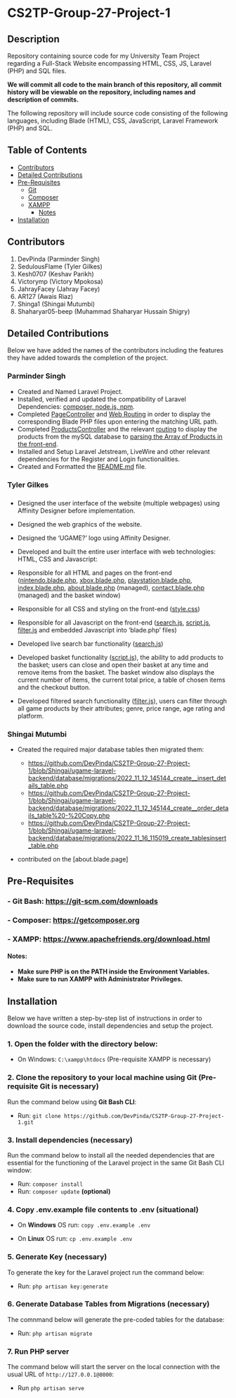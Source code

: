 # CS2TP-Group-27-Project-1

## Description

Repository containing source code for my University Team Project regarding a Full-Stack Website encompassing HTML, CSS, JS, Laravel (PHP) and SQL files.

<b>We will commit all code to the main branch of this repository, all commit history will be viewable on the repository, including names and description of commits.</b>

The following repository will include source code consisting of the following languages, including Blade (HTML), CSS, JavaScript, Laravel Framework (PHP) and SQL.

## Table of Contents
- [Contributors](#contributors)
- [Detailed Contributions](#detailed-contributions)
- [Pre-Requisites](#pre-requisites)
    - [Git](#--git-bash-httpsgit-scmcomdownloads)
    - [Composer](#--composer-httpsgetcomposerorg)
    - [XAMPP](#--xampp-httpswwwapachefriendsorgdownloadhtml)
        - [Notes](#notes)
- [Installation](#installation)

## Contributors

1. DevPinda (Parminder Singh)
2. SedulousFlame (Tyler Gilkes)
3. Kesh0707 (Keshav Parikh)
4. Victorymp (Victory Mpokosa)
5. JahrayFacey (Jahray Facey)
6. AR127 (Awais Riaz)
7. Shinga1 (Shingai Mutumbi)
8. Shaharyar05-beep (Muhammad Shaharyar Hussain Shigry)

## Detailed Contributions

Below we have added the names of the contributors including the features they have added towards the completion of the project.

### <h3>Parminder Singh</h3>

- Created and Named Laravel Project.
- Installed, verified and updated the compatibility of Laravel Dependencies: [composer, node.js, npm](https://github.com/DevPinda/CS2TP-Group-27-Project-1/blob/main/ugame-laravel-backend/composer.json).
- Completed [PageController](https://github.com/DevPinda/CS2TP-Group-27-Project-1/blob/main/ugame-laravel-backend/app/Http/Controllers/PageController.php) and [Web Routing](https://github.com/DevPinda/CS2TP-Group-27-Project-1/blob/main/ugame-laravel-backend/routes/web.php) in order to display the corresponding Blade PHP files upon entering the matching URL path.
- Completed [ProductsController](https://github.com/DevPinda/CS2TP-Group-27-Project-1/blob/main/ugame-laravel-backend/app/Http/Controllers/ProductsController.php) and the relevant [routing](https://github.com/DevPinda/CS2TP-Group-27-Project-1/blob/main/ugame-laravel-backend/routes/web.php) to display the products from the mySQL database to [parsing the Array of Products in the front-end](https://github.com/DevPinda/CS2TP-Group-27-Project-1/blob/main/ugame-laravel-backend/resources/views/index.blade.php#L79-L90).
- Installed and Setup Laravel Jetstream, LiveWire and other relevant dependencies for the Register and Login functionalities.
- Created and Formatted the [README.md](https://github.com/DevPinda/CS2TP-Group-27-Project-1/blob/main/README.md) file.

### <h3>Tyler Gilkes<h3>

- Designed the user interface of the website (multiple webpages) using Affinity Designer before implementation.
- Designed the web graphics of the website.
- Designed the ‘UGAME?’ logo using Affinity Designer.

- Developed and built the entire user interface with web technologies: HTML, CSS and Javascript:

- Responsible for all HTML and pages on the front-end ([nintendo.blade.php](https://github.com/DevPinda/CS2TP-Group-27-Project-1/blob/main/ugame-laravel-backend/resources/views/nintendo.blade.php), [xbox.blade.php](https://github.com/DevPinda/CS2TP-Group-27-Project-1/blob/main/ugame-laravel-backend/resources/views/xbox.blade.php), [playstation.blade.php](https://github.com/DevPinda/CS2TP-Group-27-Project-1/blob/main/ugame-laravel-backend/resources/views/playstation.blade.php), [index.blade.php](https://github.com/DevPinda/CS2TP-Group-27-Project-1/blob/main/ugame-laravel-backend/resources/views/index.blade.php), [about.blade.php](https://github.com/DevPinda/CS2TP-Group-27-Project-1/blob/main/ugame-laravel-backend/resources/views/about.blade.php) (managed), [contact.blade.php](https://github.com/DevPinda/CS2TP-Group-27-Project-1/blob/main/ugame-laravel-backend/resources/views/contact.blade.php) (managed) and the basket window) 
- Responsible for all CSS and styling on the front-end ([style.css](https://github.com/DevPinda/CS2TP-Group-27-Project-1/blob/main/ugame-laravel-backend/public/css/style.css))
- Responsible for all Javascript on the front-end ([search.js](https://github.com/DevPinda/CS2TP-Group-27-Project-1/blob/main/ugame-laravel-backend/public/js/search.js), [script.js](https://github.com/DevPinda/CS2TP-Group-27-Project-1/blob/main/ugame-laravel-backend/public/js/script.js), [filter.js](https://github.com/DevPinda/CS2TP-Group-27-Project-1/blob/main/ugame-laravel-backend/public/js/filter.js) and embedded Javascript into ‘blade.php’ files)
- Developed live search bar functionality ([search.js](https://github.com/DevPinda/CS2TP-Group-27-Project-1/blob/main/ugame-laravel-backend/public/js/search.js))
- Developed basket functionality ([script.js](https://github.com/DevPinda/CS2TP-Group-27-Project-1/blob/main/ugame-laravel-backend/public/js/search.js)), the ability to add products to the basket; users can close and open their basket at any time and remove items from the basket. The basket window also displays the current number of items, the current total price, a table of chosen items and the checkout button.
- Developed filtered search functionality ([filter.js](https://github.com/DevPinda/CS2TP-Group-27-Project-1/blob/main/ugame-laravel-backend/public/js/filter.js)), users can filter through all game products by their attributes; genre, price range, age rating and platform.

### <h3>Shingai Mutumbi</h3>

- Created the required major database tables then migrated them:
    - https://github.com/DevPinda/CS2TP-Group-27-Project-1/blob/Shingai/ugame-laravel-backend/database/migrations/2022_11_12_145144_create__insert_details_table.php
    - https://github.com/DevPinda/CS2TP-Group-27-Project-1/blob/Shingai/ugame-laravel-backend/database/migrations/2022_11_12_145144_create__order_details_table%20-%20Copy.php
    - https://github.com/DevPinda/CS2TP-Group-27-Project-1/blob/Shingai/ugame-laravel-backend/database/migrations/2022_11_16_115019_create_tablesinsert_table.php

- contributed on the [about.blade.page]

## Pre-Requisites

### - Git Bash: https://git-scm.com/downloads

### - Composer: https://getcomposer.org

### - XAMPP: https://www.apachefriends.org/download.html

#### Notes:

- <b>Make sure PHP is on the PATH inside the Environment Variables.</b>
- <b>Make sure to run XAMPP with Administrator Privileges.</b>

## Installation

Below we have written a step-by-step list of instructions in order to download the source code, install dependencies and setup the project.

### 1. Open the folder with the directory below:

- On Windows: ```C:\xampp\htdocs``` (Pre-requisite XAMPP is necessary)

### 2. Clone the repository to your local machine using Git (Pre-requisite Git is necessary)

Run the command below using <b>Git Bash CLI</b>:

- Run:  ```git clone https://github.com/DevPinda/CS2TP-Group-27-Project-1.git```

### 3. Install dependencies (necessary)

Run the command below to install all the needed dependencies that are essential for the functioning of the Laravel project in the same Git Bash CLI window:

- Run: ```composer install```
- Run: ```composer update```  <b>(optional)</b>

### 4. Copy .env.example file contents to .env (situational)

- On <b>Windows</b> OS run: ```copy .env.example .env```

- On <b>Linux</b> OS run: ```cp .env.example .env```

### 5. Generate Key (necessary)

To generate the key for the Laravel project run the command below:

- Run: ```php artisan key:generate```

### 6. Generate Database Tables from Migrations (necessary)

The comnmand below will generate the pre-coded tables for the database:

- Run: ```php artisan migrate```

### 7.  Run PHP server

The command below will start the server on the local connection with the usual URL of ```http://127.0.0.1@8000```:

- Run ```php artisan serve```
